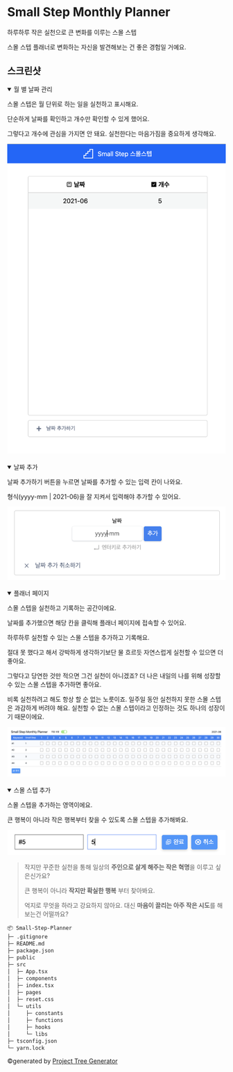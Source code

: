 # Small Step Monthly Planner

하루하루 작은 실천으로 큰 변화를 이루는 스몰 스텝

스몰 스텝 플래너로 변화하는 자신을 발견해보는 건 좋은 경험일 거예요.

## 스크린샷

<details open>
  <summary>
    월 별 날짜 관리
  </summary>

  <div>
    <p>스몰 스텝은 월 단위로 하는 일을 실천하고 표시해요.</p>
    <p>단순하게 날짜를 확인하고 개수만 확인할 수 있게 했어요.</p>
    <p>그렇다고 개수에 관심을 가지면 안 돼요. 실천한다는 마음가짐을 중요하게 생각해요.</p>
  </div>

  <img src="./docs/images/SmallStep-Manage.png" alt="월 별 날짜 관리" />

</details>

<br />

<details open>
  <summary>
    날짜 추가
  </summary>

  <div>
    <p>날짜 추가하기 버튼을 누르면 날짜를 추가할 수 있는 입력 칸이 나와요.</p>
    <p>형식(yyyy-mm | 2021-06)을 잘 지켜서 입력해야 추가할 수 있어요.</p>
  </div>

  <img src="./docs/images/SmallStep-Manage-AddDate.png" alt="날짜 추가" />

</details>

<br />

<details open>
  <summary>
    플래너 페이지
  </summary>

  <div>
    <p>스몰 스텝을 실천하고 기록하는 공간이에요.</p>
    <p>날짜를 추가했으면 해당 칸을 클릭해 플래너 페이지에 접속할 수 있어요.</p>
    <p>하루하루 실천할 수 있는 스몰 스텝을 추가하고 기록해요.</p>
    <p>절대 못 했다고 해서 강박하게 생각하기보단 물 흐르듯 자연스럽게 실천할 수 있으면 더 좋아요.</p>
    <p>그렇다고 당연한 것만 적으면 그건 실천이 아니겠죠? 더 나은 내일의 나를 위해 성장할 수 있는 스몰 스텝을 추가하면 좋아요.</p>
    <p>비록 실천하려고 해도 항상 할 순 없는 노릇이죠. 일주일 동안 실천하지 못한 스몰 스텝은 과감하게 버려야 해요. 실천할 수 없는 스몰 스텝이라고 인정하는 것도 하나의 성장이기 때문이에요.</p>
  </div>

  <img src="./docs/images/SmallStep-Planner.png" alt="플래너 페이지" />

</details>

<br />

<details open>
  <summary>
    스몰 스텝 추가
  </summary>

  <div>
    <p>스몰 스텝을 추가하는 영역이에요.</p>
    <p>큰 행복이 아니라 작은 행복부터 찾을 수 있도록 스몰 스텝을 추가해봐요.</p>
  </div>

  <img src="./docs/images/SmallStep-Planner-AddSmallStep.png" alt="스몰 스텝 추가" />

</details>

<blockquote>

  <p>작지만 꾸준한 실천을 통해 일상의 <strong>주인으로 살게 해주는 작은 혁명</strong>을 이루고 싶은신가요?</p>
  <p>큰 행복이 아니라 <strong>작지만 확실한 행복</strong> 부터 찾아봐요.</p>
  <p>억지로 무엇을 하라고 강요하지 않아요. 대신 <strong>마음이 끌리는 아주 작은 시도</strong>를 해보는건 어떨까요?</p>

</blockquote>

```
📦 Small-Step-Planner
├─ .gitignore
├─ README.md
├─ package.json
├─ public
├─ src
│  ├─ App.tsx
│  ├─ components
│  ├─ index.tsx
│  ├─ pages
│  ├─ reset.css
│  └─ utils
│     ├─ constants
│     ├─ functions
│     ├─ hooks
│     └─ libs
├─ tsconfig.json
└─ yarn.lock
```

©generated by [Project Tree Generator](https://woochanleee.github.io/project-tree-generator)
